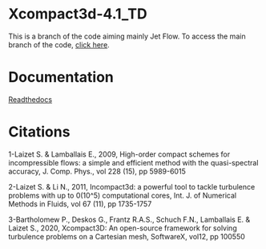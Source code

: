 # Xcompact3d-4.1_TD

This is a branch of the code aiming mainly Jet Flow. To access the main branch of the code, [click here](https://github.com/xcompact3d).

# Documentation

[Readthedocs](https://xcompact3d.readthedocs.io/en/latest/)

# Citations

1-Laizet S. & Lamballais E., 2009, High-order compact schemes for
incompressible flows: a simple and efficient method with the quasi-spectral
accuracy, J. Comp. Phys.,  vol 228 (15), pp 5989-6015

2-Laizet S. & Li N., 2011, Incompact3d: a powerful tool to tackle turbulence
problems with up to 0(10^5) computational cores, Int. J. of Numerical
Methods in Fluids, vol 67 (11), pp 1735-1757

3-Bartholomew P., Deskos G., Frantz R.A.S., Schuch F.N., Lamballais E. &
Laizet S., 2020, Xcompact3D: An open-source framework for solving turbulence
problems on a Cartesian mesh, SoftwareX, vol12, pp 100550

